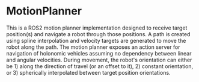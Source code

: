 # MotionPlanner
This is a ROS2 motion planner implementation designed to receive target position(s) and navigate a robot through those positions. A path is created using spline interpolation and velocity targets are generated to move the robot along the path. The motion planner exposes an action server for navigation of holonomic vehicles assuming no dependency between linear and angular velocities. During movement, the robot's orientation can either be 1) along the direction of travel (or an offset to it), 2) constant orientation, or 3) spherically interpolated between target position orientations. 
